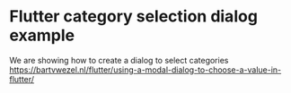 # Flutter category selection dialog example

We are showing how to create a dialog to select categories https://bartvwezel.nl/flutter/using-a-modal-dialog-to-choose-a-value-in-flutter/


